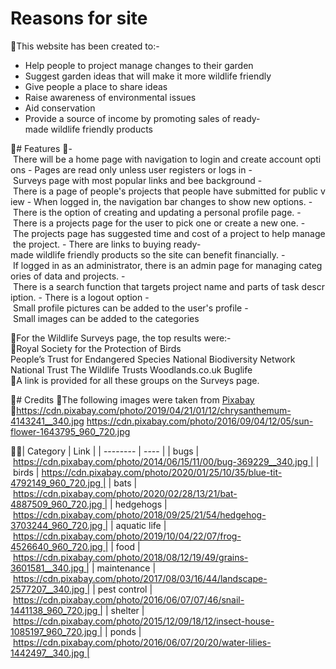 # Reasons for site
This website has been created to:-
- Help people to project manage changes to their garden
- Suggest garden ideas that will make it more wildlife friendly
- Give people a place to share ideas
- Raise awareness of environmental issues
- Aid conservation
- Provide a source of income by promoting sales of ready-made wildlife friendly products

# Features
- There will be a home page with navigation to login and create account options
- Pages are read only unless user registers or logs in
- Surveys page with most popular links and bee background
- There is a page of people's projects that people have submitted for public view
- When logged in, the navigation bar changes to show new options.
- There is the option of creating and updating a personal profile page.
- There is a projects page for the user to pick one or create a new one.
- The projects page has suggested time and cost of a project to help manage the project.
- There are links to buying ready-made wildlife friendly products so the site can benefit financially.
- If logged in as an administrator, there is an admin page for managing categories of data and projects.
- There is a search function that targets project name and parts of task description.
- There is a logout option
- Small profile pictures can be added to the user's profile
- Small images can be added to the categories

For the Wildlife Surveys page, the top results were:-
Royal Society for the Protection of Birds
People’s Trust for Endangered Species
National Biodiversity Network
National Trust
The Wildlife Trusts
Woodlands.co.uk
Buglife
A link is provided for all these groups on the Surveys page.

# Credits
The following images were taken from [Pixabay](https://pixabay.com)
https://cdn.pixabay.com/photo/2019/04/21/01/12/chrysanthemum-4143241__340.jpg
https://cdn.pixabay.com/photo/2016/09/04/12/05/sun-flower-1643795_960_720.jpg

| Category | Link |
| -------- | ---- |
| bugs | https://cdn.pixabay.com/photo/2014/06/15/11/00/bug-369229__340.jpg |
| birds | https://cdn.pixabay.com/photo/2020/01/25/10/35/blue-tit-4792149_960_720.jpg |
| bats | https://cdn.pixabay.com/photo/2020/02/28/13/21/bat-4887509_960_720.jpg |
| hedgehogs | https://cdn.pixabay.com/photo/2018/09/25/21/54/hedgehog-3703244_960_720.jpg |
| aquatic life | https://cdn.pixabay.com/photo/2019/10/04/22/07/frog-4526640_960_720.jpg |
| food | https://cdn.pixabay.com/photo/2018/08/12/19/49/grains-3601581__340.jpg |
| maintenance | https://cdn.pixabay.com/photo/2017/08/03/16/44/landscape-2577207__340.jpg |
| pest control | https://cdn.pixabay.com/photo/2016/06/07/07/46/snail-1441138_960_720.jpg |
| shelter | https://cdn.pixabay.com/photo/2015/12/09/18/12/insect-house-1085197_960_720.jpg |
| ponds | https://cdn.pixabay.com/photo/2016/06/07/20/20/water-lilies-1442497__340.jpg |

